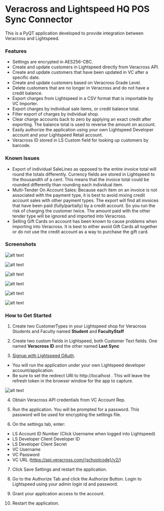 # Veracross and Lightspeed HQ POS Sync Connector

This is a PyQT application developed to provide integration between Veracross and Lightspeed.

### Features
* Settings are encrypted in AES256-CBC.
* Create and update customers in Lightspeed directly from Veracross API.
* Create and update customers that have been updated in VC after a specific date.
* Create and update customers based on Veracross Grade Level.
* Delete customers that are no longer in Veracross and do not have a credit balance.
* Export charges from Lightspeed in a CSV format that is importable by VC Importer.
* Export charges by individual sale items, or credit balance total.
* Filter export of charges by individual shop.
* Clear charge accounts back to zero by applying an exact credit after exporting. The balance total is used to reverse the
amount on account.
* Easily authorize the application using your own Lightspeed Developer account and your Lightspeed Retail account.
* Veracross ID stored in LS Custom field for looking up customers by barcode.

### Known Issues
* Export of individual SaleLines as opposed to the entire invoice total will round the totals differently. 
Currency fields are stored in Lightspeed to the thousandth of a cent.  This means that the invoice total could be rounded 
differently than rounding each individual item.
* Multi-Tender On Account Sales: Because each item on an invoice is not associated with the payment type, it is best to 
avoid mixing credit account sales with other payment types.  The export will find all invoices that have been paid (fully/partially)
by a credit account. So you run the risk of charging the customer twice. The amount paid with the other tender type will be ignored
and imported into Veracross.
* Selling Gift Cards on account has been known to cause problems when importing into Veracross.  It is best to either avoid 
Gift Cards all together or do not use the credit account as a way to purchase the gift card. 


### Screenshots
![alt text](images/sync.png "Sync Tab")

![alt text](images/export.png "Export Tab")

![alt text](images/export_options.png "Export Options Tab")

![alt text](images/settings.png "Settings Tab")

![alt text](images/password_tab.png "Password Tab")

![alt text](images/authorize.png "Authorize Tab")


### How to Get Started
1) Create two CustomerTypes in your Lightspeed shop for Veracross Students and Faculty named **Student** and **FacultyStaff**

2) Create two custom fields in Lightspeed, both Customer Text fields. One named **Veracross ID** and the other named **Last Sync**

3) [Signup with Lightspeed OAuth](https://cloud.lightspeedapp.com/oauth/register.php).
* You will run the application under your own Lightspeed developer account/application.
* Be sure to set the redirect URI to http://localhost . This will leave the refresh token in the browser window for the app to capture.

![alt text](images/ls_oauth_signup.png "LS OAuth")

4) Obtain Veracross API credentials from VC Account Rep.
    
5) Run the application.  You will be prompted for a password.  This password will be used for encrypting the settings file.

6) On the settings tab, enter:
* LS Account ID Number (Click Username when logged into Lightspeed)
* LS Developer Client Developer ID
* LS Developer Client Secret
* VC Username
* VC Password
* VC URL (https://api.veracross.com/{schoolcode}/v2/)

7) Click Save Settings and restart the application.

8) Go to the Authorize Tab and click the Authorize Button.  Login to Lightspeed using your admin login id and password.

9) Grant your application access to the account. 

10) Restart the application.
